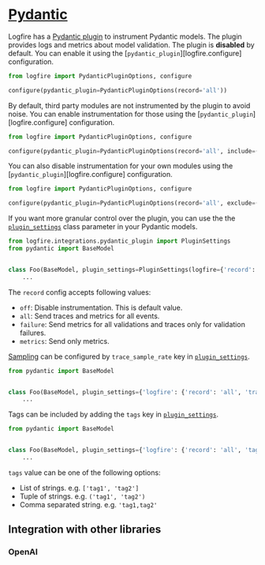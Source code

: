 # [Pydantic][pydantic]

<!-- TODO(Marcelo): Replace comments when mkdocstrings supports function parameter links. -->

Logfire has a [Pydantic plugin][pydantic-plugin] to instrument Pydantic models. The plugin provides logs and metrics
about model validation. The plugin is **disabled** by default. You can enable it using the
[`pydantic_plugin`][logfire.configure] configuration.
<!-- [`pydantic_plugin`][logfire.configure(pydantic_plugin)] configuration. -->

```py
from logfire import PydanticPluginOptions, configure

configure(pydantic_plugin=PydanticPluginOptions(record='all'))
```

By default, third party modules are not instrumented by the plugin to avoid noise. You can enable instrumentation for those
using the [`pydantic_plugin`][logfire.configure] configuration.
<!-- using the [`pydantic_plugin`][logfire.configure(pydantic_plugin)] configuration. -->

```py
from logfire import PydanticPluginOptions, configure

configure(pydantic_plugin=PydanticPluginOptions(record='all', include=('openai')))
```

You can also disable instrumentation for your own modules using the
[`pydantic_plugin`][logfire.configure] configuration.
<!-- [`pydantic_plugin`][logfire.configure(pydantic_plugin)] configuration. -->

```py
from logfire import PydanticPluginOptions, configure

configure(pydantic_plugin=PydanticPluginOptions(record='all', exclude=('app.api.v1')))
```

If you want more granular control over the plugin, you can use the the [`plugin_settings`][plugin_settings] class
parameter in your Pydantic models.

```py
from logfire.integrations.pydantic_plugin import PluginSettings
from pydantic import BaseModel


class Foo(BaseModel, plugin_settings=PluginSettings(logfire={'record': 'failure'})):
    ...
```

The `record` config accepts following values:

  * `off`: Disable instrumentation. This is default value.
  * `all`: Send traces and metrics for all events.
  * `failure`: Send metrics for all validations and traces only for validation failures.
  * `metrics`: Send only metrics.


[Sampling](../usage/sampling.md) can be configured by `trace_sample_rate` key in [`plugin_settings`][plugin_settings].

```py
from pydantic import BaseModel


class Foo(BaseModel, plugin_settings={'logfire': {'record': 'all', 'trace_sample_rate': 0.4}}):
    ...
```

Tags can be included by adding the `tags` key in [`plugin_settings`][plugin_settings].

```py
from pydantic import BaseModel


class Foo(BaseModel, plugin_settings={'logfire': {'record': 'all', 'tags': ('tag1', 'tag2')}}):
    ...
```

`tags` value can be one of the following options:

  * List of strings. e.g. `['tag1', 'tag2']`
  * Tuple of strings. e.g. `('tag1', 'tag2')`
  * Comma separated string. e.g. `'tag1,tag2'`

## Integration with other libraries

### OpenAI


[plugin_settings]: https://docs.pydantic.dev/latest/api/config/#pydantic.config.ConfigDict.plugin_settings
[pydantic]: https://docs.pydantic.dev/latest/
[pydantic-plugin]: https://docs.pydantic.dev/latest/concepts/plugins/
